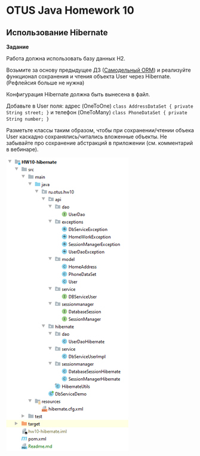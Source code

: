 # OTUS Java Homework 10
## Использование Hibernate

**Задание**

Работа должна использовать базу данных H2.

Возьмите за основу предыдущее ДЗ ([Самодельный ORM](https://github.com/eugenesev/otus-2019-03/tree/master/HW09-jdbc-template))
и реализуйте функционал сохранения и чтения объекта User через Hibernate.
(Рефлейсия больше не нужна)

Конфигурация Hibernate должна быть вынесена в файл.

Добавьте в User поля:
адрес (OneToOne)
`class AddressDataSet {
private String street;
}`
и телефон (OneToMany)
`class PhoneDataSet {
private String number;
}`

Разметьте классы таким образом, чтобы при сохранении/чтении объека User каскадно сохранялись/читались вложенные объекты.
Не забывайте про сохранение абстракций в приложении (см. комментарий в вебинаре).

[![Структура проекта в IDEA](https://github.com/eugenesev/otus-2019-03/blob/master/img/HW-10.png)](https://github.com/eugenesev/otus-2019-03/tree/master/HW10-hibernate)
